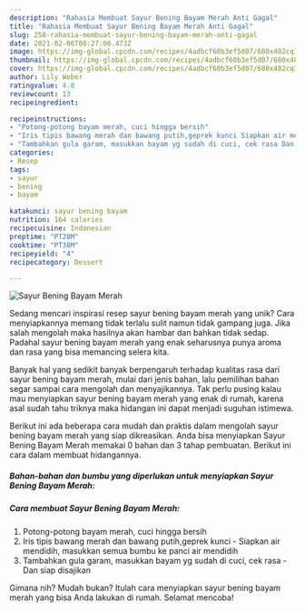 ```yaml
---
description: "Rahasia Membuat Sayur Bening Bayam Merah Anti Gagal"
title: "Rahasia Membuat Sayur Bening Bayam Merah Anti Gagal"
slug: 258-rahasia-membuat-sayur-bening-bayam-merah-anti-gagal
date: 2021-02-06T08:27:00.473Z
image: https://img-global.cpcdn.com/recipes/4adbcf60b3ef5d07/680x482cq70/sayur-bening-bayam-merah-foto-resep-utama.jpg
thumbnail: https://img-global.cpcdn.com/recipes/4adbcf60b3ef5d07/680x482cq70/sayur-bening-bayam-merah-foto-resep-utama.jpg
cover: https://img-global.cpcdn.com/recipes/4adbcf60b3ef5d07/680x482cq70/sayur-bening-bayam-merah-foto-resep-utama.jpg
author: Lily Weber
ratingvalue: 4.8
reviewcount: 13
recipeingredient:

recipeinstructions:
- "Potong-potong bayam merah, cuci hingga bersih"
- "Iris tipis bawang merah dan bawang putih,geprek kunci Siapkan air mendidih, masukkan semua bumbu ke panci air mendidih"
- "Tambahkan gula garam, masukkan bayam yg sudah di cuci, cek rasa Dan siap disajikan"
categories:
- Resep
tags:
- sayur
- bening
- bayam

katakunci: sayur bening bayam 
nutrition: 164 calories
recipecuisine: Indonesian
preptime: "PT28M"
cooktime: "PT38M"
recipeyield: "4"
recipecategory: Dessert

---
```



![Sayur Bening Bayam Merah](https://img-global.cpcdn.com/recipes/4adbcf60b3ef5d07/680x482cq70/sayur-bening-bayam-merah-foto-resep-utama.jpg)

Sedang mencari inspirasi resep sayur bening bayam merah yang unik? Cara menyiapkannya memang tidak terlalu sulit namun tidak gampang juga. Jika salah mengolah maka hasilnya akan hambar dan bahkan tidak sedap. Padahal sayur bening bayam merah yang enak seharusnya punya aroma dan rasa yang bisa memancing selera kita.



Banyak hal yang sedikit banyak berpengaruh terhadap kualitas rasa dari sayur bening bayam merah, mulai dari jenis bahan, lalu pemilihan bahan segar sampai cara mengolah dan menyajikannya. Tak perlu pusing kalau mau menyiapkan sayur bening bayam merah yang enak di rumah, karena asal sudah tahu triknya maka hidangan ini dapat menjadi suguhan istimewa.


Berikut ini ada beberapa cara mudah dan praktis dalam mengolah sayur bening bayam merah yang siap dikreasikan. Anda bisa menyiapkan Sayur Bening Bayam Merah memakai 0 bahan dan 3 tahap pembuatan. Berikut ini cara dalam membuat hidangannya.

<!--inarticleads1-->

##### Bahan-bahan dan bumbu yang diperlukan untuk menyiapkan Sayur Bening Bayam Merah:





<!--inarticleads2-->

##### Cara membuat Sayur Bening Bayam Merah:

1. Potong-potong bayam merah, cuci hingga bersih
1. Iris tipis bawang merah dan bawang putih,geprek kunci - Siapkan air mendidih, masukkan semua bumbu ke panci air mendidih
1. Tambahkan gula garam, masukkan bayam yg sudah di cuci, cek rasa - Dan siap disajikan




Gimana nih? Mudah bukan? Itulah cara menyiapkan sayur bening bayam merah yang bisa Anda lakukan di rumah. Selamat mencoba!
